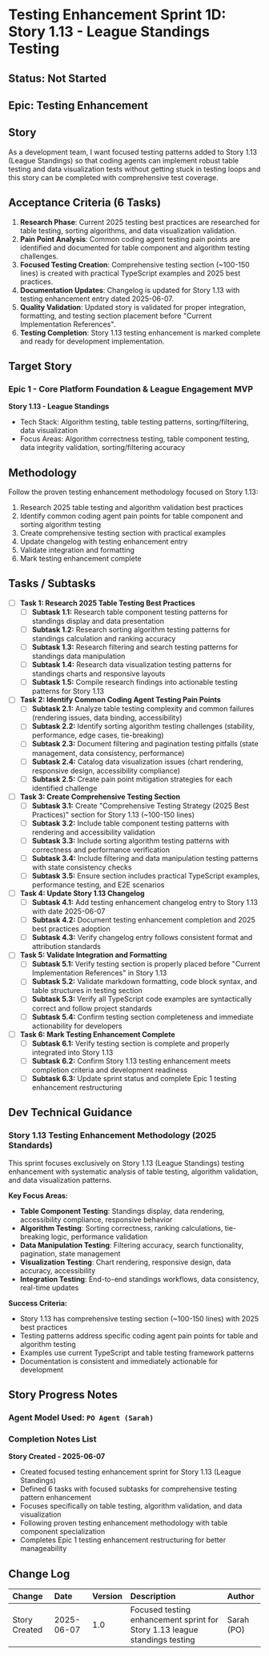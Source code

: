 # Testing Enhancement Sprint 1D: Story 1.13 - League Standings Testing

## Status: Not Started

## Epic: Testing Enhancement

## Story

As a development team, I want focused testing patterns added to Story 1.13 (League Standings) so that coding agents can implement robust table testing and data visualization tests without getting stuck in testing loops and this story can be completed with comprehensive test coverage.

## Acceptance Criteria (6 Tasks)

1. **Research Phase**: Current 2025 testing best practices are researched for table testing, sorting algorithms, and data visualization validation.
2. **Pain Point Analysis**: Common coding agent testing pain points are identified and documented for table component and algorithm testing challenges.
3. **Focused Testing Creation**: Comprehensive testing section (~100-150 lines) is created with practical TypeScript examples and 2025 best practices.
4. **Documentation Updates**: Changelog is updated for Story 1.13 with testing enhancement entry dated 2025-06-07.
5. **Quality Validation**: Updated story is validated for proper integration, formatting, and testing section placement before "Current Implementation References".
6. **Testing Completion**: Story 1.13 testing enhancement is marked complete and ready for development implementation.

## Target Story

### Epic 1 - Core Platform Foundation & League Engagement MVP

**Story 1.13 - League Standings**
- Tech Stack: Algorithm testing, table testing patterns, sorting/filtering, data visualization
- Focus Areas: Algorithm correctness testing, table component testing, data integrity validation, sorting/filtering accuracy

## Methodology

Follow the proven testing enhancement methodology focused on Story 1.13:
1. Research 2025 table testing and algorithm validation best practices
2. Identify common coding agent pain points for table component and sorting algorithm testing
3. Create comprehensive testing section with practical examples
4. Update changelog with testing enhancement entry
5. Validate integration and formatting
6. Mark testing enhancement complete

## Tasks / Subtasks

- [ ] **Task 1: Research 2025 Table Testing Best Practices**
  - [ ] **Subtask 1.1:** Research table component testing patterns for standings display and data presentation
  - [ ] **Subtask 1.2:** Research sorting algorithm testing patterns for standings calculation and ranking accuracy
  - [ ] **Subtask 1.3:** Research filtering and search testing patterns for standings data manipulation
  - [ ] **Subtask 1.4:** Research data visualization testing patterns for standings charts and responsive layouts
  - [ ] **Subtask 1.5:** Compile research findings into actionable testing patterns for Story 1.13

- [ ] **Task 2: Identify Common Coding Agent Testing Pain Points**
  - [ ] **Subtask 2.1:** Analyze table testing complexity and common failures (rendering issues, data binding, accessibility)
  - [ ] **Subtask 2.2:** Identify sorting algorithm testing challenges (stability, performance, edge cases, tie-breaking)
  - [ ] **Subtask 2.3:** Document filtering and pagination testing pitfalls (state management, data consistency, performance)
  - [ ] **Subtask 2.4:** Catalog data visualization issues (chart rendering, responsive design, accessibility compliance)
  - [ ] **Subtask 2.5:** Create pain point mitigation strategies for each identified challenge

- [ ] **Task 3: Create Comprehensive Testing Section**
  - [ ] **Subtask 3.1:** Create "Comprehensive Testing Strategy (2025 Best Practices)" section for Story 1.13 (~100-150 lines)
  - [ ] **Subtask 3.2:** Include table component testing patterns with rendering and accessibility validation
  - [ ] **Subtask 3.3:** Include sorting algorithm testing patterns with correctness and performance verification
  - [ ] **Subtask 3.4:** Include filtering and data manipulation testing patterns with state consistency checks
  - [ ] **Subtask 3.5:** Ensure section includes practical TypeScript examples, performance testing, and E2E scenarios

- [ ] **Task 4: Update Story 1.13 Changelog**
  - [ ] **Subtask 4.1:** Add testing enhancement changelog entry to Story 1.13 with date 2025-06-07
  - [ ] **Subtask 4.2:** Document testing enhancement completion and 2025 best practices adoption
  - [ ] **Subtask 4.3:** Verify changelog entry follows consistent format and attribution standards

- [ ] **Task 5: Validate Integration and Formatting**
  - [ ] **Subtask 5.1:** Verify testing section is properly placed before "Current Implementation References" in Story 1.13
  - [ ] **Subtask 5.2:** Validate markdown formatting, code block syntax, and table structures in testing section
  - [ ] **Subtask 5.3:** Verify all TypeScript code examples are syntactically correct and follow project standards
  - [ ] **Subtask 5.4:** Confirm testing section completeness and immediate actionability for developers

- [ ] **Task 6: Mark Testing Enhancement Complete**
  - [ ] **Subtask 6.1:** Verify testing section is complete and properly integrated into Story 1.13
  - [ ] **Subtask 6.2:** Confirm Story 1.13 testing enhancement meets completion criteria and development readiness
  - [ ] **Subtask 6.3:** Update sprint status and complete Epic 1 testing enhancement restructuring

## Dev Technical Guidance

### **Story 1.13 Testing Enhancement Methodology (2025 Standards)**

This sprint focuses exclusively on Story 1.13 (League Standings) testing enhancement with systematic analysis of table testing, algorithm validation, and data visualization patterns.

**Key Focus Areas:**
- **Table Component Testing**: Standings display, data rendering, accessibility compliance, responsive behavior
- **Algorithm Testing**: Sorting correctness, ranking calculations, tie-breaking logic, performance validation
- **Data Manipulation Testing**: Filtering accuracy, search functionality, pagination, state management
- **Visualization Testing**: Chart rendering, responsive design, data accuracy, accessibility
- **Integration Testing**: End-to-end standings workflows, data consistency, real-time updates

**Success Criteria:**
- Story 1.13 has comprehensive testing section (~100-150 lines) with 2025 best practices
- Testing patterns address specific coding agent pain points for table and algorithm testing
- Examples use current TypeScript and table testing framework patterns
- Documentation is consistent and immediately actionable for development

## Story Progress Notes

### Agent Model Used: `PO Agent (Sarah)`

### Completion Notes List

**Story Created - 2025-06-07**
- Created focused testing enhancement sprint for Story 1.13 (League Standings)
- Defined 6 tasks with focused subtasks for comprehensive testing pattern enhancement
- Focuses specifically on table testing, algorithm validation, and data visualization
- Following proven testing enhancement methodology with table component specialization
- Completes Epic 1 testing enhancement restructuring for better manageability

## Change Log

| Change                                    | Date       | Version | Description                                     | Author     |
| :---------------------------------------- | :--------- | :------ | :---------------------------------------------- | :--------- |
| Story Created                            | 2025-06-07 | 1.0     | Focused testing enhancement sprint for Story 1.13 league standings testing | Sarah (PO) |
